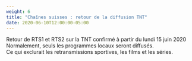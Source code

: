```yaml
---
weight: 6
title: "Chaînes suisses : retour de la diffusion TNT"
date: 2020-06-10T12:00:00-05:00
---
```



Retour de RTS1 et RTS2 sur la TNT confirmé à partir du lundi 15 juin 2020
<br />
Normalement, seuls les programmes locaux seront diffusés. 
<br />
Ce qui exclurait les retransmissions sportives, les films et les séries.



